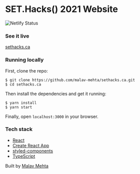 # SET.Hacks() 2021 Website

![Netlify Status](https://api.netlify.com/api/v1/badges)

### See it live

[sethacks.ca](https://sethacks.ca)

### Running locally

First, clone the repo:

```
$ git clone https://github.com/malav-mehta/sethacks.ca.git
$ cd sethacks.ca
```

Then install the dependencies and get it running:

```
$ yarn install
$ yarn start
```

Finally, open `localhost:3000` in your browser.

### Tech stack

- [React](https://reactjs.org/)
- [Create React App](https://github.com/facebook/create-react-app)
- [styled-components](https://https://www.styled-components.com/)
- [TypeScript](https://www.typescriptlang.org/)

Built by [Malav Mehta](https://github.com/malav-mehta)
